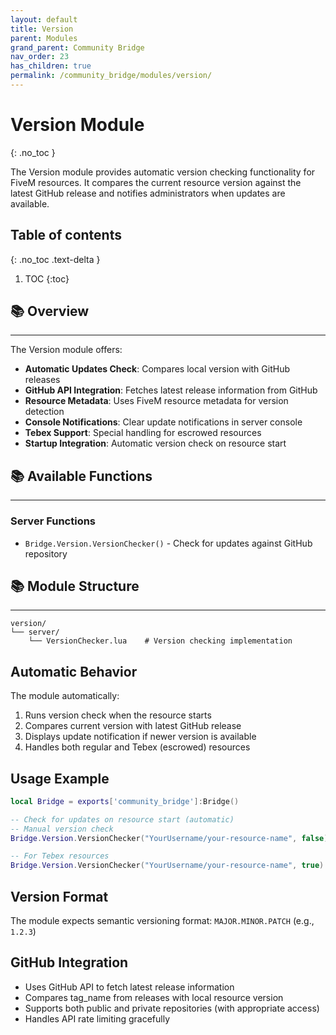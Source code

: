 ```yaml
---
layout: default
title: Version
parent: Modules
grand_parent: Community Bridge
nav_order: 23
has_children: true
permalink: /community_bridge/modules/version/
---
```


# Version Module
{: .no_toc }

The Version module provides automatic version checking functionality for FiveM resources. It compares the current resource version against the latest GitHub release and notifies administrators when updates are available.

## Table of contents
{: .no_toc .text-delta }

1. TOC
{:toc}

## 📚 Overview
---

The Version module offers:

- **Automatic Updates Check**: Compares local version with GitHub releases
- **GitHub API Integration**: Fetches latest release information from GitHub
- **Resource Metadata**: Uses FiveM resource metadata for version detection
- **Console Notifications**: Clear update notifications in server console
- **Tebex Support**: Special handling for escrowed resources
- **Startup Integration**: Automatic version check on resource start

## 📚 Available Functions
---

### Server Functions
- `Bridge.Version.VersionChecker()` - Check for updates against GitHub repository

## 📚 Module Structure
---

```
version/
└── server/
    └── VersionChecker.lua    # Version checking implementation
```

## Automatic Behavior

The module automatically:
1. Runs version check when the resource starts
2. Compares current version with latest GitHub release
3. Displays update notification if newer version is available
4. Handles both regular and Tebex (escrowed) resources

## Usage Example

```lua
local Bridge = exports['community_bridge']:Bridge()

-- Check for updates on resource start (automatic)
-- Manual version check
Bridge.Version.VersionChecker("YourUsername/your-resource-name", false)

-- For Tebex resources
Bridge.Version.VersionChecker("YourUsername/your-resource-name", true)
```

## Version Format

The module expects semantic versioning format: `MAJOR.MINOR.PATCH` (e.g., `1.2.3`)

## GitHub Integration

- Uses GitHub API to fetch latest release information
- Compares tag_name from releases with local resource version
- Supports both public and private repositories (with appropriate access)
- Handles API rate limiting gracefully
